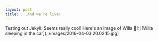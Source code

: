 ```yaml
---
layout: post
title: ...And we're live!
---
```


Testing out Jekyll. Seems really cool! Here's an image of Willa :hankey:!:
![Willa sleeping in the car](../images/2016-04-03 20.02.15.jpg)